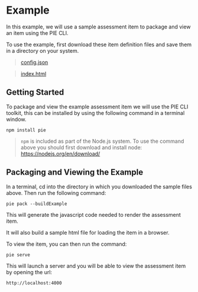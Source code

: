 # Example

In this example, we will use a sample assessment item to package and view an item using the PIE CLI.

To use the example, first download these item definition files and save them in a directory on your system.

> [config.json](demo-item/config.json)

> [index.html](demo-item/index.html)


## Getting Started

To package and view the example assessment item we will use the PIE CLI toolkit, this can be installed by using the following command in a terminal window.

```shell
npm install pie
```

> `npm` is included as part of the Node.js system. To use the command above you should first download and install node: https://nodejs.org/en/download/


## Packaging and Viewing the Example

In a terminal, cd into the directory in which you downloaded the sample files above. Then run the following command:

```pie pack --buildExample```

This will generate the javascript code needed to render the assessment item.

It will also build a sample html file for loading the item in a browser.

To view the item, you can then run the command:

```pie serve```

This will launch a server and you will be able to view the assessment item by opening the url:

`http://localhost:4000`



